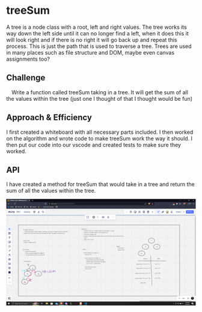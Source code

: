 # treeSum

A tree is a node class with a root, left and right values. The tree works its way down the left side until it can no longer find a left, when it does this it will look right and if there is no right it will go back up and repeat this process. This is just the path that is used to traverse a tree. Trees are used in many places such as file structure and DOM, maybe even canvas assignments too?

## Challenge

 Write a function called treeSum taking in a tree. It will get the sum of all the values within the tree (just one I thought of that I thought would be fun)

## Approach & Efficiency

I first created a whiteboard with all necessary parts included. I then worked on the algorithm and wrote code to make treeSum work the way it should. I then put our code into our vscode and created tests to make sure they worked.

## API

I have created a method for treeSum that would take in a tree and return the sum of all the values within the tree.

![](../assets/cc37.png)